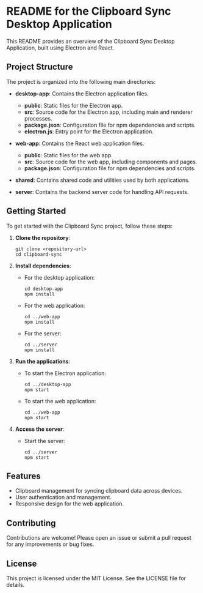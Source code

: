 # README for the Clipboard Sync Desktop Application

This README provides an overview of the Clipboard Sync Desktop Application, built using Electron and React. 

## Project Structure

The project is organized into the following main directories:

- **desktop-app**: Contains the Electron application files.
  - **public**: Static files for the Electron app.
  - **src**: Source code for the Electron app, including main and renderer processes.
  - **package.json**: Configuration file for npm dependencies and scripts.
  - **electron.js**: Entry point for the Electron application.

- **web-app**: Contains the React web application files.
  - **public**: Static files for the web app.
  - **src**: Source code for the web app, including components and pages.
  - **package.json**: Configuration file for npm dependencies and scripts.

- **shared**: Contains shared code and utilities used by both applications.

- **server**: Contains the backend server code for handling API requests.

## Getting Started

To get started with the Clipboard Sync project, follow these steps:

1. **Clone the repository**:
   ```
   git clone <repository-url>
   cd clipboard-sync
   ```

2. **Install dependencies**:
   - For the desktop application:
     ```
     cd desktop-app
     npm install
     ```
   - For the web application:
     ```
     cd ../web-app
     npm install
     ```
   - For the server:
     ```
     cd ../server
     npm install
     ```

3. **Run the applications**:
   - To start the Electron application:
     ```
     cd ../desktop-app
     npm start
     ```
   - To start the web application:
     ```
     cd ../web-app
     npm start
     ```

4. **Access the server**:
   - Start the server:
     ```
     cd ../server
     npm start
     ```

## Features

- Clipboard management for syncing clipboard data across devices.
- User authentication and management.
- Responsive design for the web application.

## Contributing

Contributions are welcome! Please open an issue or submit a pull request for any improvements or bug fixes.

## License

This project is licensed under the MIT License. See the LICENSE file for details.